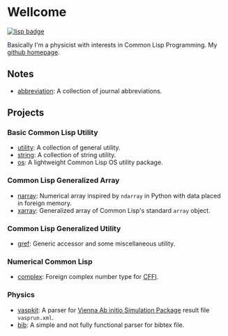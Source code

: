 # Wellcome

[![lisp badge](https://upload.wikimedia.org/wikipedia/commons/f/f4/Lisplogo.png)](https://physcrf.github.io)


Basically I'm a physicist with interests in Common Lisp Programming. My [github homepage](https://github.com/physcrf).

## Notes

- [abbreviation](https://physcrf.github.io/abbrev/): A collection of journal abbreviations.

## Projects
### Basic Common Lisp Utility

- [utility](https://github.com/physcrf/utility): A collection of general utility.
- [string](https://github.com/physcrf/string): A collection of string utility.
- [os](https://github.com/physcrf/os): A lightweight Common Lisp OS utility package.

### Common Lisp Generalized Array

- [narray](https://github.com/physcrf/narray): Numerical array inspired by `ndarray` in Python with data placed in foreign memory.
- [xarray](https://github.com/physcrf/string): Generalized array of Common Lisp's standard `array` object.

### Common Lisp Generalized Utility

- [gref](https://github.com/physcrf/gref): Generic accessor and some miscellaneous utility.


### Numerical Common Lisp

- [complex](https://github.com/physcrf/complex): Foreign complex number type for [CFFI](https://common-lisp.net/project/cffi/).

### Physics

- [vaspkit](https://github.com/physcrf/vaspkit): A parser for [Vienna Ab initio Simulation Package](https://www.vasp.at/) result file `vasprun.xml`.
- [bib](https://github.com/physcrf/vaspkit): A simple and not fully functional parser for bibtex file.

